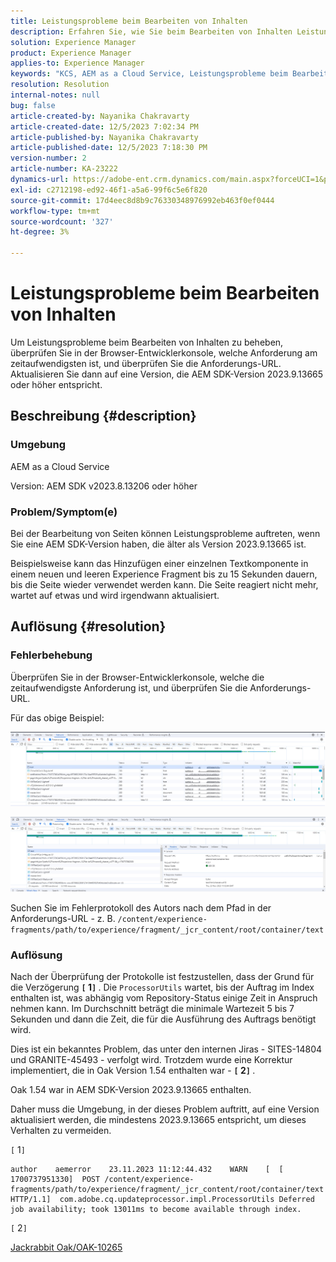 ```yaml
---
title: Leistungsprobleme beim Bearbeiten von Inhalten
description: Erfahren Sie, wie Sie beim Bearbeiten von Inhalten Leistungsprobleme beheben können. Aktualisieren Sie auf eine Version, die der SDK-Version 2023.9.13665 oder höher AEM.
solution: Experience Manager
product: Experience Manager
applies-to: Experience Manager
keywords: "KCS, AEM as a Cloud Service, Leistungsprobleme beim Bearbeiten von Seiten, "
resolution: Resolution
internal-notes: null
bug: false
article-created-by: Nayanika Chakravarty
article-created-date: 12/5/2023 7:02:34 PM
article-published-by: Nayanika Chakravarty
article-published-date: 12/5/2023 7:18:30 PM
version-number: 2
article-number: KA-23222
dynamics-url: https://adobe-ent.crm.dynamics.com/main.aspx?forceUCI=1&pagetype=entityrecord&etn=knowledgearticle&id=043862d7-a093-ee11-be37-6045bd006793
exl-id: c2712198-ed92-46f1-a5a6-99f6c5e6f820
source-git-commit: 17d4eec8d8b9c76330348976992eb463f0ef0444
workflow-type: tm+mt
source-wordcount: '327'
ht-degree: 3%

---
```


# Leistungsprobleme beim Bearbeiten von Inhalten


Um Leistungsprobleme beim Bearbeiten von Inhalten zu beheben, überprüfen Sie in der Browser-Entwicklerkonsole, welche Anforderung am zeitaufwendigsten ist, und überprüfen Sie die Anforderungs-URL. Aktualisieren Sie dann auf eine Version, die AEM SDK-Version 2023.9.13665 oder höher entspricht.

## Beschreibung {#description}


### Umgebung

AEM as a Cloud Service

Version: AEM SDK v2023.8.13206 oder höher

### Problem/Symptom(e)

Bei der Bearbeitung von Seiten können Leistungsprobleme auftreten, wenn Sie eine AEM SDK-Version haben, die älter als Version 2023.9.13665 ist.

Beispielsweise kann das Hinzufügen einer einzelnen Textkomponente in einem neuen und leeren Experience Fragment bis zu 15 Sekunden dauern, bis die Seite wieder verwendet werden kann. Die Seite reagiert nicht mehr, wartet auf etwas und wird irgendwann aktualisiert.


## Auflösung {#resolution}


### Fehlerbehebung

Überprüfen Sie in der Browser-Entwicklerkonsole, welche die zeitaufwendigste Anforderung ist, und überprüfen Sie die Anforderungs-URL.

Für das obige Beispiel:

![](assets/20d78534-ad8a-ee11-8179-6045bd006a22.png)

![](assets/76c14aea-ad8a-ee11-8179-6045bd006a22.png)

Suchen Sie im Fehlerprotokoll des Autors nach dem Pfad in der Anforderungs-URL - z. B. `/content/experience-fragments/path/to/experience/fragment/_jcr_content/root/container/text`

### Auflösung

Nach der Überprüfung der Protokolle ist festzustellen, dass der Grund für die Verzögerung <b>`[` 1`]` </b>. Die `ProcessorUtils` wartet, bis der Auftrag im Index enthalten ist, was abhängig vom Repository-Status einige Zeit in Anspruch nehmen kann. Im Durchschnitt beträgt die minimale Wartezeit 5 bis 7 Sekunden und dann die Zeit, die für die Ausführung des Auftrags benötigt wird.

Dies ist ein bekanntes Problem, das unter den internen Jiras - SITES-14804 und GRANITE-45493 - verfolgt wird. Trotzdem wurde eine Korrektur implementiert, die in Oak Version 1.54 enthalten war - <b>`[` 2`]` </b>.

Oak 1.54 war in AEM SDK-Version 2023.9.13665 enthalten.

Daher muss die Umgebung, in der dieses Problem auftritt, auf eine Version aktualisiert werden, die mindestens 2023.9.13665 entspricht, um dieses Verhalten zu vermeiden.

`[` 1`]`


```
author    aemerror    23.11.2023 11:12:44.432    WARN    [  [ 1700737951330]  POST /content/experience-fragments/path/to/experience/fragment/_jcr_content/root/container/text HTTP/1.1]  com.adobe.cq.updateprocessor.impl.ProcessorUtils Deferred job availability; took 13011ms to become available through index.
```


`[` 2`]`

[Jackrabbit Oak/OAK-10265](https://issues.apache.org/jira/browse/OAK-10265)
